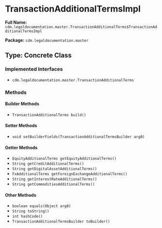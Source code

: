 # TransactionAdditionalTermsImpl

**Full Name:** `cdm.legaldocumentation.master.TransactionAdditionalTerms$TransactionAdditionalTermsImpl`

**Package:** `cdm.legaldocumentation.master`

## Type: Concrete Class

### Implemented Interfaces

- `cdm.legaldocumentation.master.TransactionAdditionalTerms`

### Methods

#### Builder Methods

- `TransactionAdditionalTerms build()`

#### Setter Methods

- `void setBuilderFields(TransactionAdditionalTermsBuilder arg0)`

#### Getter Methods

- `EquityAdditionalTerms getEquityAdditionalTerms()`
- `String getCreditAdditionalTerms()`
- `String getDigitalAssetAdditionalTerms()`
- `FxAdditionalTerms getForeignExchangeAdditionalTerms()`
- `String getInterestRateAdditionalTerms()`
- `String getCommoditiesAdditionalTerms()`

#### Other Methods

- `boolean equals(Object arg0)`
- `String toString()`
- `int hashCode()`
- `TransactionAdditionalTermsBuilder toBuilder()`

